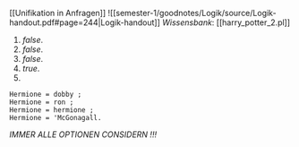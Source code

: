 
[[Unifikation in Anfragen]]
![[semester-1/goodnotes/Logik/source/Logik-handout.pdf#page=244|Logik-handout]]
_Wissensbank_: [[harry_potter_2.pl]]

1) $false.$
2) $false.$
3) $false.$
4) $true.$
5) 
```
Hermione = dobby ;
Hermione = ron ; 
Hermione = hermione ; 
Hermione = 'McGonagall.
```
_IMMER ALLE OPTIONEN CONSIDERN !!!_
